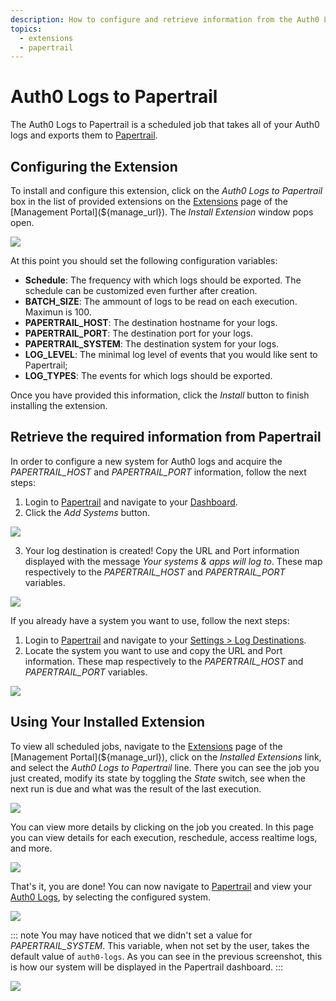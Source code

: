 ```yaml
---
description: How to configure and retrieve information from the Auth0 Logs to Papertrail extension.
topics:
  - extensions
  - papertrail
---
```


# Auth0 Logs to Papertrail

The Auth0 Logs to Papertrail is a scheduled job that takes all of your Auth0 logs and exports them to [Papertrail](https://papertrailapp.com).

## Configuring the Extension

To install and configure this extension, click on the _Auth0 Logs to Papertrail_ box in the list of provided extensions on the [Extensions](${manage_url}/#/extensions) page of the [Management Portal](${manage_url}). The _Install Extension_ window pops open.

![](/media/articles/extensions/papertrail/extension-mgmt-papertrail.png)

At this point you should set the following configuration variables:

- **Schedule**: The frequency with which logs should be exported. The schedule can be customized even further after creation.
- **BATCH_SIZE**: The ammount of logs to be read on each execution. Maximun is 100.
- **PAPERTRAIL_HOST**: The destination hostname for your logs.
- **PAPERTRAIL_PORT**: The destination port for your logs.
- **PAPERTRAIL_SYSTEM**: The destination system for your logs.
- **LOG_LEVEL**: The minimal log level of events that you would like sent to Papertrail;
- **LOG_TYPES**: The events for which logs should be exported.

Once you have provided this information, click the *Install* button to finish installing the extension.

## Retrieve the required information from Papertrail

In order to configure a new system for Auth0 logs and acquire the *PAPERTRAIL_HOST* and *PAPERTRAIL_PORT* information, follow the next steps:
1. Login to [Papertrail](https://papertrailapp.com) and navigate to your [Dashboard](https://papertrailapp.com/dashboard).
2. Click the *Add Systems* button.

![](/media/articles/extensions/papertrail/papertrail-new-system-01.png)

3. Your log destination is created! Copy the URL and Port information displayed with the message *Your systems & apps will log to*. These map respectively to the *PAPERTRAIL_HOST* and *PAPERTRAIL_PORT* variables.

![](/media/articles/extensions/papertrail/papertrail-new-system-02.png)

If you already have a system you want to use, follow the next steps:
1. Login to [Papertrail](https://papertrailapp.com) and navigate to your [Settings > Log Destinations](https://papertrailapp.com/account/destinations).
2. Locate the system you want to use and copy the URL and Port information. These map respectively to the *PAPERTRAIL_HOST* and *PAPERTRAIL_PORT* variables.

![](/media/articles/extensions/papertrail/papertrail-existing-system.png)

## Using Your Installed Extension

 To view all scheduled jobs, navigate to the [Extensions](${manage_url}/#/extensions) page of the [Management Portal](${manage_url}), click on the *Installed Extensions* link, and select the *Auth0 Logs to Papertrail* line. There you can see the job you just created, modify its state by toggling the *State* switch, see when the next run is due and what was the result of the last execution.

![](/media/articles/extensions/papertrail/view-cron-jobs.png)

You can view more details by clicking on the job you created. In this page you can view details for each execution, reschedule, access realtime logs, and more.

![](/media/articles/extensions/papertrail/view-cron-details.png)

That's it, you are done! You can now navigate to [Papertrail](https://papertrailapp.com) and view your [Auth0 Logs](${manage_url}/#/logs), by selecting the configured system.

![](/media/articles/extensions/papertrail/auth0-logs-at-papertrail-01.png)

::: note
You may have noticed that we didn't set a value for *PAPERTRAIL_SYSTEM*. This variable, when not set by the user, takes the default value of `auth0-logs`. As you can see in the previous screenshot, this is how our system will be displayed in the Papertrail dashboard.
:::

![](/media/articles/extensions/papertrail/auth0-logs-at-papertrail-02.png)
